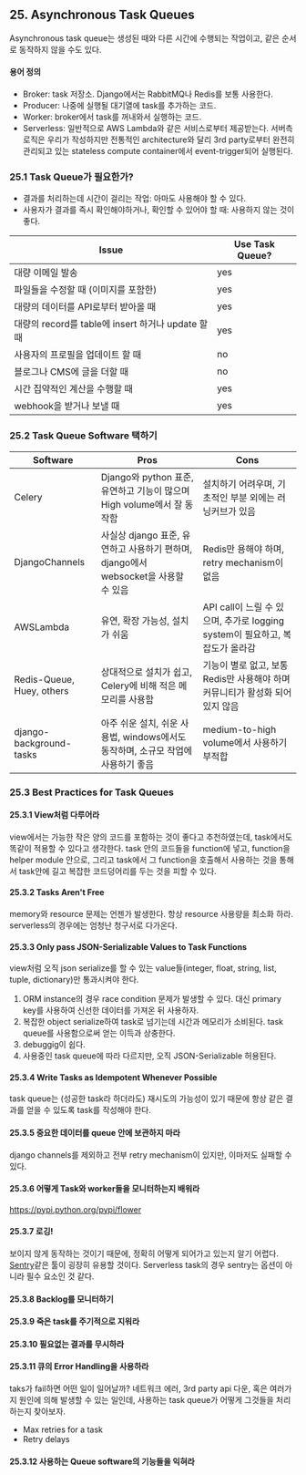 ## 25. Asynchronous Task Queues

Asynchronous task queue는 생성된 때와 다른 시간에 수행되는 작업이고, 같은 순서로 동작하지 않을 수도 있다. 

#### 용어 정의

- Broker: task 저장소. Django에서는 RabbitMQ나 Redis를 보통 사용한다.
- Producer: 나중에 실행될 대기열에 task를 추가하는 코드. 
- Worker: broker에서 task를 꺼내와서 실행하는 코드.
- Serverless: 일반적으로 AWS Lambda와 같은 서비스로부터 제공받는다. 서버측 로직은 우리가 작성하지만 전통적인 architecture와 달리 3rd party로부터 완전히 관리되고 있는 stateless compute container에서 event-trigger되어 실행된다.



### 25.1 Task Queue가 필요한가?

- 결과를 처리하는데 시간이 걸리는 작업: 아마도 사용해야 할 수 있다.
- 사용자가 결과를 즉시 확인해야하거나, 확인할 수 있어야 할 때: 사용하지 않는 것이 좋다.

| Issue                                    | Use Task Queue? |
| ---------------------------------------- | --------------- |
| 대량 이메일 발송                                | yes             |
| 파일들을 수정할 때 (이미지를 포함한)                    | yes             |
| 대량의 데이터를 API로부터 받아올 때                    | yes             |
| 대량의 record를 table에 insert 하거나 update 할 때 | yes             |
| 사용자의 프로필을 업데이트 할 때                       | no              |
| 블로그나 CMS에 글을 더할 때                        | no              |
| 시간 집약적인 계산을 수행할 때                        | yes             |
| webhook을 받거나 보낼 때                        | yes             |



### 25.2 Task Queue Software 택하기

| Software                  | Pros                                     | Cons                                     |
| ------------------------- | ---------------------------------------- | ---------------------------------------- |
| Celery                    | Django와 python 표준, 유연하고 기능이 많으며 High volume에서 잘 동작함 | 설치하기 어려우며, 기초적인 부분 외에는 러닝커브가 있음          |
| DjangoChannels            | 사실상 django 표준, 유연하고 사용하기 편하며, django에서 websocket을 사용할 수 있음 | Redis만 용해야 하며, retry mechanism이 없음       |
| AWSLambda                 | 유연, 확장 가능성, 설치가 쉬움                       | API call이 느릴 수 있으며, 추가로 logging system이 필요하고, 복잡도가 올라감 |
| Redis-Queue, Huey, others | 상대적으로 설치가 쉽고, Celery에 비해 적은 메모리를 사용함     | 기능이 별로 없고, 보통 Redis만 사용해야 하며 커뮤니티가 활성화 되어있지 않음 |
| django-background-tasks   | 아주 쉬운 설치, 쉬운 사용법, windows에서도 동작하며, 소규모 작업에 사용하기 좋음 | medium-to-high volume에서 사용하기 부적합         |



### 25.3 Best Practices for Task Queues

#### 25.3.1 View처럼 다루어라

view에서는 가능한 작은 양의 코드를 포함하는 것이 좋다고 추천하였는데, task에서도 똑같이 적용할 수 있다고 생각한다. task 안의 코드들을 function에 넣고, function을 helper module 안으로, 그리고 task에서 그 function을 호출해서 사용하는 것을 통해서 task안에 길고 복잡한 코드덩어리를 두는 것을 피할 수 있다. 

#### 25.3.2 Tasks Aren't Free

memory와 resource 문제는 언젠가 발생한다. 항상 resource 사용량을 최소화 하라. serverless의 경우에는 엄청난 청구서로 다가온다.

#### 25.3.3 Only pass JSON-Serializable Values to Task Functions

view처럼 오직 json serialize를 할 수 있는 value들(integer, float, string, list, tuple, dictionary)만 통과시켜야 한다.

1. ORM instance의 경우 race condition 문제가 발생할 수 있다. 대신 primary key를 사용하여 신선한 데이터를 가져온 뒤 사용하자.
2. 복잡한 object serialize하여 task로 넘기는데 시간과 메모리가 소비된다. task queue를 사용함으로써 얻는 이득과 상충한다. 
3. debuggig이 쉽다.
4. 사용중인 task queue에 따라 다르지만, 오직 JSON-Serializable 허용된다. 

#### 25.3.4 Write Tasks as Idempotent Whenever Possible

task queue는 (성공한 task라 하더라도) 재시도의 가능성이 있기 때문에 항상 같은 결과를 얻을 수 있도록 task를 작성해야 한다.

#### 25.3.5 중요한 데이터를 queue 안에 보관하지 마라

django channels를 제외하고 전부 retry mechanism이 있지만, 이마저도 실패할 수 있다. 

#### 25.3.6 어떻게 Task와 worker들을 모니터하는지 배워라

https://pypi.python.org/pypi/flower

#### 25.3.7 로깅!

보이지 않게 동작하는 것이기 때문에, 정확히 어떻게 되어가고 있는지 알기 어렵다. [Sentry](https://sentry.io)같은 툴이 굉장히 유용할 것이다. Serverless task의 경우 sentry는 옵션이 아니라 필수 요소인 것 같다.  

#### 25.3.8 Backlog를 모니터하기

#### 25.3.9 죽은 task를 주기적으로 지워라

#### 25.3.10 필요없는 결과를 무시하라

#### 25.3.11 큐의 Error Handling을 사용하라

taks가 fail하면 어떤 일이 일어날까? 네트워크 에러, 3rd party api 다운, 혹은 여러가지 원인에 의해 발생할 수 있는 일인데, 사용하는 task queue가 어떻게 그것들을 처리하는지 찾아보자. 

- Max retries for a task
- Retry delays

#### 25.3.12 사용하는 Queue software의 기능들을 익혀라




